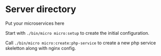 # Server directory

Put your microservices here

Start with `./bin/micro micro:setup` to create the initial configuration.

Call `./bin/micro micro:create:php-service` to create a new php service skeletton along with nginx config.
